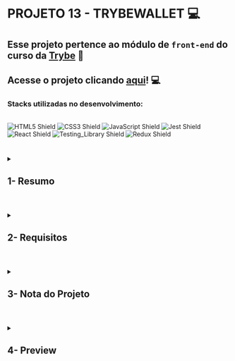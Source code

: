 # PROJETO 13 - TRYBEWALLET :computer:

## Esse projeto pertence ao módulo de `front-end` do curso da [Trybe](https://www.betrybe.com/) :green_heart:

## Acesse o projeto clicando [aqui](https://jonnoliveira.github.io/trybe-project-13-trybewallet)! :computer:
 
### Stacks utilizadas no desenvolvimento:
<div style="display: inline_block"><br>
  <img src="https://img.shields.io/badge/HTML5-E34F26?style=for-the-badge&logo=html5&logoColor=white" alt="HTML5 Shield" />
  <img src="https://img.shields.io/badge/CSS3-1572B6?style=for-the-badge&logo=css3&logoColor=white" alt="CSS3 Shield" />
  <img src="https://img.shields.io/badge/JavaScript-323330?style=for-the-badge&logo=javascript&logoColor=F7DF1E" alt="JavaScript Shield" />
   <img src="https://img.shields.io/badge/Jest-C21325?style=for-the-badge&logo=jest&logoColor=white" alt="Jest Shield" />
   <img src="https://img.shields.io/badge/React-20232A?style=for-the-badge&logo=react&logoColor=61DAFB" alt="React Shield" />
   <img src="https://img.shields.io/badge/React_Testing_Library-E33332?style=for-the-badge&logo=TestingLibrary&logoColor=white" alt="Testing_Library Shield" />
   <img src="https://img.shields.io/badge/Redux-593D88?style=for-the-badge&logo=redux&logoColor=white" alt="Redux Shield" />
</span>
</div>
 
 #
 
<details>
 
<summary>
  
## 1- Resumo
  
</summary>

Por meio do projeto Trybe Wallet simulei uma carteira de controle de gastos financeiros, com conversão de moedas e suas cotações. É possível descrever detalhadamente cada despesa e ainda editar ou excluir cada uma individualmente.

Em suma, utilizei React e Redux para realizar toda lógica de programação do projeto e gerenciamento do estado global, requisições assíncronas para obtenção dos dados econômicos, HTML e CSS para estruturação e estilização, e testes em RTL para aferição do bom comportamento da aplicação. Veja mais abaixo!

</details>

#

<details>
 
<summary>
 
## 2- Requisitos

</summary>

* I. Crie uma página inicial de login.

* II. Crie um header para a página de carteira.

* III. Desenvolva um formulário para adicionar uma despesa.

* IV. Salve todas as informações do formulário no estado global.

* V. Desenvolva testes para atingir 60% de cobertura total da aplicação.

* VI. Desenvolva uma tabela com os gastos.

* VII. Implemente a lógica para que a tabela seja alimentada pelo estado da aplicação.

* VIII. Crie um botão para deletar uma despesa da tabela.

* IX. Crie um botão para editar uma despesa da tabela.

* X. Desenvolva testes para atingir 90% de cobertura total da aplicação.

</details>

# 

<details>
 
<summary>

## 3- Nota do Projeto
 
</summary>

## 100% :heavy_check_mark:

![Project-Wallet-Grade](https://github.com/jonnoliveira/trybe-project-13-trybewallet/blob/main/images/trybe-wallet-grade.png)

</details> 
 
# 

<details>
 
<summary>

## 4- Preview

</summary>

![Project-Wallet-Preview-1](https://github.com/jonnoliveira/trybe-project-13-trybewallet/blob/main/images/project-wallet-preview-1.png)
 ![Project-Wallet-Preview-2](https://github.com/jonnoliveira/trybe-project-13-trybewallet/blob/main/images/project-wallet-preview-2.png)
 ![Project-Wallet-Preview-3](https://github.com/jonnoliveira/trybe-project-13-trybewallet/blob/main/images/project-wallet-preview-3.png)

</details>


